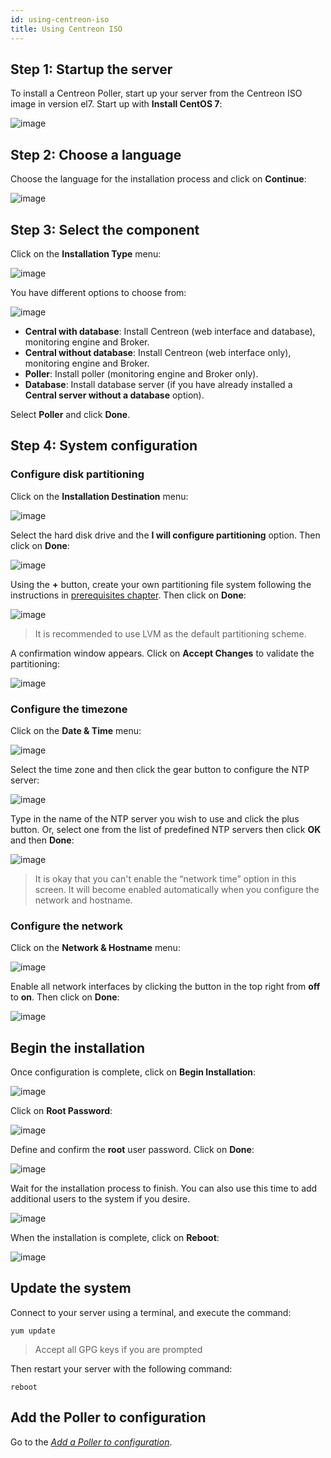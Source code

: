 ```yaml
---
id: using-centreon-iso
title: Using Centreon ISO
---
```


## Step 1: Startup the server

To install a Centreon Poller, start up your server from the Centreon ISO image in version el7.
Start up with **Install CentOS 7**:

![image](../../assets/installation/01_bootmenu.png)

## Step 2: Choose a language

Choose the language for the installation process and click on **Continue**:

![image](../../assets/installation/02_select_install_lang.png)

## Step 3: Select the component

Click on the **Installation Type** menu:

![image](../../assets/installation/03_menu_type_install.png)

You have different options to choose from:

![image](../../assets/installation/poller/07installpoller.png)

* **Central with database**: Install Centreon (web interface and database), monitoring engine and Broker.
* **Central without database**: Install Centreon (web interface only), monitoring engine and Broker.
* **Poller**: Install poller (monitoring engine and Broker only).
* **Database**: Install database server (if you have already installed a **Central server without a database** option).

Select **Poller** and click **Done**.

## Step 4: System configuration

### Configure disk partitioning

Click on the **Installation Destination** menu:

![image](../../assets/installation/05_menu_filesystem.png)

Select the hard disk drive and the **I will configure partitioning** option. Then click on **Done**:

![image](../../assets/installation/06_select_disk.png)

Using the **+** button, create your own partitioning file system following the instructions in
[prerequisites chapter](prerequisites.html). Then click on **Done**:

![image](../../assets/installation/07_partitioning_filesystem.png)

> It is recommended to use LVM as the default partitioning scheme.

A confirmation window appears. Click on **Accept Changes** to validate the partitioning:

![image](../../assets/installation/08_apply_changes.png)

### Configure the timezone

Click on the **Date & Time** menu:

![image](../../assets/installation/11_menu_timezone.png)

Select the time zone and then click the gear button to configure the NTP server:

![image](../../assets/installation/12_select_timzeone.png)

Type in the name of the NTP server you wish to use and click the plus button. Or, select one from the list of
predefined NTP servers then click **OK** and then **Done**:

![image](../../assets/installation/13_enable_ntp.png)

> It is okay that you can't enable the “network time” option in this screen. It will become enabled automatically when
> you configure the network and hostname.

### Configure the network

Click on the **Network & Hostname** menu:

![image](../../assets/installation/09_menu_network.png)

Enable all network interfaces by clicking the button in the top right from **off** to **on**. Then click on **Done**:

![image](../../assets/installation/10_network_hostname.png)

## Begin the installation

Once configuration is complete, click on **Begin Installation**:

![image](../../assets/installation/14_begin_install.png)

Click on **Root Password**:

![image](../../assets/installation/15_menu_root_password.png)

Define and confirm the **root** user password. Click on **Done**:

![image](../../assets/installation/16_define_root_password.png)

Wait for the installation process to finish. You can also use this time to add additional users to the system if you
desire.

![image](../../assets/installation/17_wait_install.png)

When the installation is complete, click on **Reboot**:

![image](../../assets/installation/18_reboot_server.png)

## Update the system

Connect to your server using a terminal, and execute the command:

``` shell
yum update
```

> Accept all GPG keys if you are prompted

Then restart your server with the following command:

``` shell
reboot
```

## Add the Poller to configuration

Go to the *[Add a Poller to configuration](../../monitoring/monitoring-servers/add-a-poller-to-configuration.html)*.
